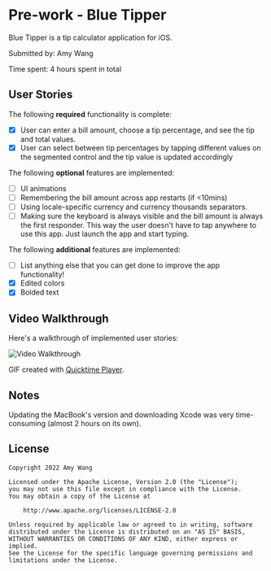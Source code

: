 # Pre-work - Blue Tipper

Blue Tipper is a tip calculator application for iOS.

Submitted by: Amy Wang

Time spent: 4 hours spent in total

## User Stories

The following **required** functionality is complete:

* [x] User can enter a bill amount, choose a tip percentage, and see the tip and total values.
* [x] User can select between tip percentages by tapping different values on the segmented control and the tip value is updated accordingly

The following **optional** features are implemented:

* [ ] UI animations
* [ ] Remembering the bill amount across app restarts (if <10mins)
* [ ] Using locale-specific currency and currency thousands separators.
* [ ] Making sure the keyboard is always visible and the bill amount is always the first responder. This way the user doesn't have to tap anywhere to use this app. Just launch the app and start typing.

The following **additional** features are implemented:

- [ ] List anything else that you can get done to improve the app functionality!
- [x] Edited colors
- [x] Bolded text

## Video Walkthrough

Here's a walkthrough of implemented user stories:

<img src='https://i.imgur.com/bFKBlta.gif' title='Video Walkthrough' width='' alt='Video Walkthrough' />

GIF created with [Quicktime Player](https://www.apple.com/macos/monterey/#quicktime).

## Notes

Updating the MacBook's version and downloading Xcode was very time-consuming (almost 2 hours on its own). 

## License

    Copyright 2022 Amy Wang

    Licensed under the Apache License, Version 2.0 (the "License");
    you may not use this file except in compliance with the License.
    You may obtain a copy of the License at

        http://www.apache.org/licenses/LICENSE-2.0

    Unless required by applicable law or agreed to in writing, software
    distributed under the License is distributed on an "AS IS" BASIS,
    WITHOUT WARRANTIES OR CONDITIONS OF ANY KIND, either express or implied.
    See the License for the specific language governing permissions and
    limitations under the License.
